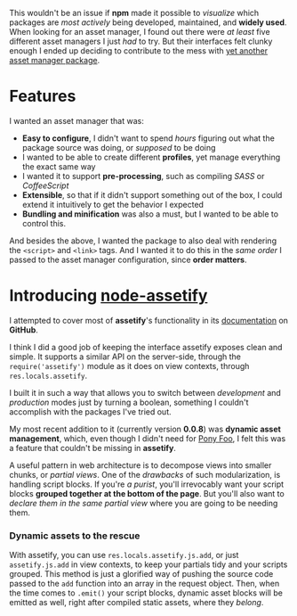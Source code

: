 This wouldn't be an issue if **npm** made it possible to _visualize_ which packages are _most actively_ being developed, maintained, and **widely used**. When looking for an asset manager, I found out there were _at least_ five different asset managers I just _had_ to try. But their interfaces felt clunky enough I ended up deciding to contribute to the mess with [yet another asset manager package](https://npmjs.org/package/assetify "assetify on npm").

# Features #

I wanted an asset manager that was:

- **Easy to configure**, I didn't want to spend _hours_ figuring out what the package source was doing, or _supposed_ to be doing
- I wanted to be able to create different **profiles**, yet manage everything the exact same way
- I wanted it to support **pre-processing**, such as compiling _SASS_ or _CoffeeScript_
- **Extensible**, so that if it didn't support something out of the box, I could extend it intuitively to get the behavior I expected
- **Bundling and minification** was also a must, but I wanted to be able to control this.

And besides the above, I wanted the package to also deal with rendering the `<script>` and `<link>` tags. And I wanted it to do this in the _same order_ I passed to the asset manager configuration, since **order matters**.

# Introducing [node-assetify](https://github.com/bevacqua/node-assetify "node-assetify on GitHub") #

I attempted to cover most of **assetify**'s functionality in its [documentation](https://github.com/bevacqua/node-assetify/blob/master/README.md "node-assetify documentation") on **GitHub**.

I think I did a good job of keeping the interface assetify exposes clean and simple. It supports a similar API on the server-side, through the `require('assetify')` module as it does on view contexts, through `res.locals.assetify`.

I built it in such a way that allows you to switch between _development_ and _production_ modes just by turning a boolean, something I couldn't accomplish with the packages I've tried out.

My most recent addition to it (currently version **0.0.8**) was **dynamic asset management**, which, even though I didn't need for [Pony Foo](https://github.com/bevacqua/ponyfoo), I felt this was a feature that couldn't be missing in **assetify**.

A useful pattern in web architecture is to decompose views into smaller chunks, or _partial views_. One of the _drawbacks_ of such modularization, is handling script blocks. If you're _a purist_, you'll irrevocably want your script blocks **grouped together at the bottom of the page**. But you'll also want to _declare them in the same partial view_ where you are going to be needing them.

### Dynamic assets to the rescue ###

With assetify, you can use `res.locals.assetify.js.add`, or just `assetify.js.add` in view contexts, to keep your partials tidy and your scripts grouped. This method is just a glorified way of pushing the source code passed to the `add` function into an array in the request object. Then, when the time comes to `.emit()` your script blocks, dynamic asset blocks will be emitted as well, right after compiled static assets, where they _belong_.
